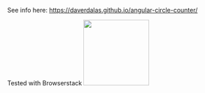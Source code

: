 See info here: https://daverdalas.github.io/angular-circle-counter/

Tested with Browserstack
<a href="https://www.browserstack.com"><img width="150" src="https://i1.wp.com/www.diogonunes.com/blog/wp-content/uploads/2016/07/browserstack-logo.png?resize=840%2C276"/></a>
